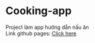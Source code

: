 # Cooking-app
Project làm app hướng dẫn nấu ăn <br>
Link github pages: [Click here](https://newplayers12.github.io/Cooking-app/)

